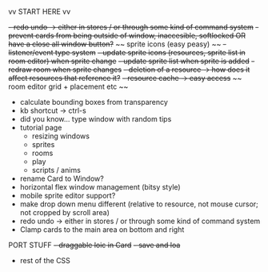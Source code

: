 vv START HERE vv

~~- redo undo -> either in stores / or through some kind of command system~~
~~- prevent cards from being outside of window, inaccesible, softlocked   OR   have a close all window button?~~
~~ sprite icons (easy peasy) ~~
~~- listener/event type system~~
  ~~- update sprite icons (resources, sprite list in room editor) when sprite change~~
  ~~- update sprite list when sprite is added~~
  ~~- redraw room when sprite changes~~
~~- deletion of a resource -> how does it affect resources that reference it?~~
~~- resource cache -> easy access~~
~~ room editor grid + placement etc ~~
- calculate bounding boxes from transparency
- kb shortcut -> ctrl-s
- did you know... type window with random tips
- tutorial page
  - resizing windows
  - sprites
  - rooms
  - play
  - scripts / anims
- rename Card to Window?
- horizontal flex window management (bitsy style)
- mobile sprite editor support?
- make drop down menu different (relative to resource, not mouse cursor; not cropped by scroll area)
- redo undo -> either in stores / or through some kind of command system
- Clamp cards to the main area on bottom and right


PORT STUFF
~~- draggable loic in Card~~
~~- save and loa~~
- rest of the CSS
